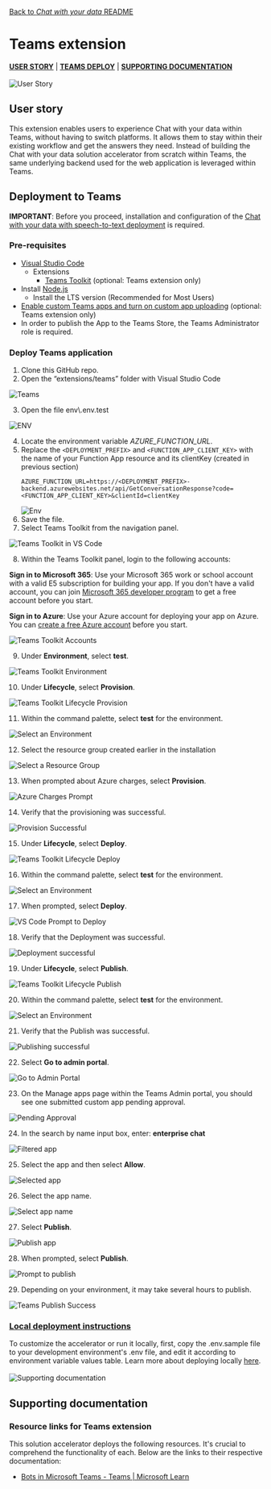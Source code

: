 [Back to *Chat with your data* README](../README.md)

# Teams extension
[**USER STORY**](#user-story) | [**TEAMS DEPLOY**](#teams-deploy) | [**SUPPORTING DOCUMENTATION**](#supporting-documentation)
\
\
![User Story](/media/userStory.png)
## User story
This extension enables users to experience Chat with your data within Teams, without having to switch platforms. It allows them to stay within their existing workflow and get the answers they need. Instead of building the Chat with your data solution accelerator from scratch within Teams, the same underlying backend used for the web application is leveraged within Teams.

## Deployment to Teams
**IMPORTANT**: Before you proceed, installation and configuration of the [Chat with your data with speech-to-text deployment](../README.md) is required.

### Pre-requisites 
- [Visual Studio Code](https://code.visualstudio.com/)
    - Extensions
        - [Teams Toolkit](https://marketplace.visualstudio.com/items?itemName=TeamsDevApp.ms-teams-vscode-extension) (optional: Teams extension only)
- Install [Node.js](https://nodejs.org/en)
  - Install the LTS version (Recommended for Most Users)
- [Enable custom Teams apps and turn on custom app uploading](https://learn.microsoft.com/en-us/microsoftteams/platform/concepts/build-and-test/prepare-your-o365-tenant#enable-custom-teams-apps-and-turn-on-custom-app-uploading) (optional: Teams extension only)
- In order to publish the App to the Teams Store, the Teams Administrator role is required. 

### Deploy Teams application
1. Clone this GitHub repo.
2. Open the “extensions/teams” folder with Visual Studio Code 

![Teams](/media/teams.png) 

3. Open the file env\\.env.test

![ENV](/media/teams-1.png) 

4. Locate the environment variable _AZURE_FUNCTION_URL_.
5. Replace the `<DEPLOYMENT_PREFIX>`  and `<FUNCTION_APP_CLIENT_KEY>` with the name of your Function App resource and its clientKey (created in previous section)
    ```env
    AZURE_FUNCTION_URL=https://<DEPLOYMENT_PREFIX>-backend.azurewebsites.net/api/GetConversationResponse?code=<FUNCTION_APP_CLIENT_KEY>&clientId=clientKey

    ```
    ![Env](/media/teams-deploy-env.png)
6. Save the file.
7. Select Teams Toolkit from the navigation panel. 

![Teams Toolkit in VS Code](/media/teams-2.png) 

8. Within the Teams Toolkit panel, login to the following accounts:

  **Sign in to Microsoft 365**: Use your Microsoft 365 work or school account with a valid E5 subscription for building your app. If you don't have a valid account, you can join [Microsoft 365 developer program](https://developer.microsoft.com/microsoft-365/dev-program) to get a free account before you start.
  
  **Sign in to Azure**: Use your Azure account for deploying your app on Azure. You can [create a free Azure account](https://azure.microsoft.com/free/) before you start.

![Teams Toolkit Accounts](/media/teams-3.png)

9. Under **Environment**, select **test**.

![Teams Toolkit Environment](/media/teams-4.png)

10. Under **Lifecycle**, select **Provision**.

![Teams Toolkit Lifecycle Provision](/media/teams-5.png)

11. Within the command palette, select **test** for the environment.

![Select an Environment](/media/teams-6.png) 

12. Select the resource group created earlier in the installation

![Select a Resource Group](/media/teams-7.png) 

13. When prompted about Azure charges, select **Provision**.

![Azure Charges Prompt](/media/teams-8.png)

14. Verify that the provisioning was successful.

![Provision Successful](/media/teams-9.png)

15. Under **Lifecycle**, select **Deploy**.

![Teams Toolkit Lifecycle Deploy](/media/teams-10.png) 

16. Within the command palette, select **test** for the environment.

![Select an Environment](/media/teams-6.png) 

17. When prompted, select **Deploy**.

![VS Code Prompt to Deploy](/media/teams-11.png) 

18. Verify that the Deployment was successful.

![Deployment successful](/media/teams-12.png)

19. Under **Lifecycle**, select **Publish**.

![Teams Toolkit Lifecycle Publish](/media/teams-13.png)

20. Within the command palette, select **test** for the environment.

![Select an Environment](/media/teams-6.png) 

21. Verify that the Publish was successful.

![Publishing successful](/media/teams-14.png) 

22. Select **Go to admin portal**.

![Go to Admin Portal](/media/teams-15.png) 

23. On the Manage apps page within the Teams Admin portal, you should see one submitted custom app pending approval.

![Pending Approval](/media/teams-16.png) 

24. In the search by name input box, enter: **enterprise chat**

![Filtered app](/media/teams-17.png) 

25. Select the app and then select **Allow**.

![Selected app](/media/teams-18.png) 

26. Select the app name.

![Select app name](/media/teams-19.png) 

27. Select **Publish**.

![Publish app](/media/teams-20.png)

28. When prompted, select **Publish**.

![Prompt to publish](/media/teams-21.png) 

29. Depending on your environment, it may take several hours to publish.

![Teams Publish Success](/media/teams-22.png) 


### [Local deployment instructions](./TEAMS_LOCAL_DEPLOYMENT.md)
To customize the accelerator or run it locally, first, copy the .env.sample file to your development environment's .env file, and edit it according to environment variable values table. Learn more about deploying locally [here](./TEAMS_LOCAL_DEPLOYMENT.md).
\
\
![Supporting documentation](/media/supportingDocuments.png)

## Supporting documentation
### Resource links for Teams extension
This solution accelerator deploys the following resources. It's crucial to comprehend the functionality of each. Below are the links to their respective documentation:
- [Bots in Microsoft Teams - Teams | Microsoft Learn](https://learn.microsoft.com/en-us/microsoftteams/platform/bots/what-are-bots)
